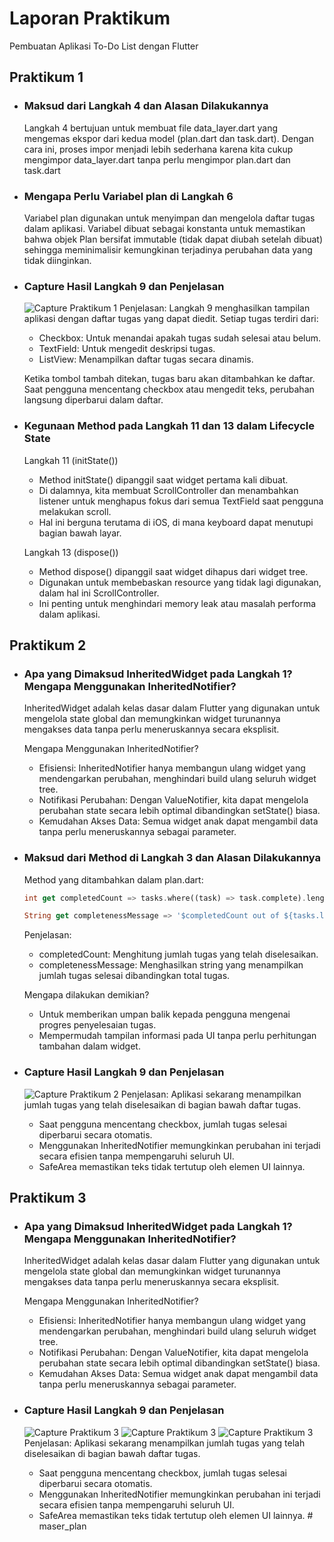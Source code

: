 # Laporan Praktikum

Pembuatan Aplikasi To-Do List dengan Flutter

## Praktikum 1

* ### Maksud dari Langkah 4 dan Alasan Dilakukannya
    Langkah 4 bertujuan untuk membuat file data_layer.dart yang mengemas ekspor dari kedua model (plan.dart dan task.dart). Dengan cara ini, proses impor menjadi lebih sederhana karena kita cukup mengimpor data_layer.dart tanpa perlu mengimpor plan.dart dan task.dart

* ### Mengapa Perlu Variabel plan di Langkah 6
    Variabel plan digunakan untuk menyimpan dan mengelola daftar tugas dalam aplikasi. Variabel dibuat sebagai konstanta untuk memastikan bahwa objek Plan bersifat immutable (tidak dapat diubah setelah dibuat) sehingga meminimalisir kemungkinan terjadinya perubahan data yang tidak diinginkan.

* ### Capture Hasil Langkah 9 dan Penjelasan
    ![Capture Praktikum 1](images/master_plan1.jpg)
    Penjelasan: Langkah 9 menghasilkan tampilan aplikasi dengan daftar tugas yang dapat diedit. Setiap tugas terdiri dari:
    * Checkbox: Untuk menandai apakah tugas sudah selesai atau belum.
    * TextField: Untuk mengedit deskripsi tugas.
    * ListView: Menampilkan daftar tugas secara dinamis.
    
    Ketika tombol tambah ditekan, tugas baru akan ditambahkan ke daftar. Saat pengguna mencentang checkbox atau mengedit teks, perubahan langsung diperbarui dalam daftar.

* ### Kegunaan Method pada Langkah 11 dan 13 dalam Lifecycle State
    Langkah 11 (initState())
    * Method initState() dipanggil saat widget pertama kali dibuat.
    * Di dalamnya, kita membuat ScrollController dan menambahkan listener untuk menghapus fokus dari semua TextField saat pengguna melakukan scroll.
    * Hal ini berguna terutama di iOS, di mana keyboard dapat menutupi bagian bawah layar.
    
    Langkah 13 (dispose())
    * Method dispose() dipanggil saat widget dihapus dari widget tree.
    * Digunakan untuk membebaskan resource yang tidak lagi digunakan, dalam hal ini ScrollController.
    * Ini penting untuk menghindari memory leak atau masalah performa dalam aplikasi.

## Praktikum 2

* ### Apa yang Dimaksud InheritedWidget pada Langkah 1? Mengapa Menggunakan InheritedNotifier?
    InheritedWidget adalah kelas dasar dalam Flutter yang digunakan untuk mengelola state global dan memungkinkan widget turunannya mengakses data tanpa perlu meneruskannya secara eksplisit.

    Mengapa Menggunakan InheritedNotifier?
    * Efisiensi: InheritedNotifier hanya membangun ulang widget yang mendengarkan perubahan, menghindari build ulang seluruh widget tree.
    * Notifikasi Perubahan: Dengan ValueNotifier, kita dapat mengelola perubahan state secara lebih optimal dibandingkan setState() biasa.
    * Kemudahan Akses Data: Semua widget anak dapat mengambil data tanpa perlu meneruskannya sebagai parameter.

* ### Maksud dari Method di Langkah 3 dan Alasan Dilakukannya
    Method yang ditambahkan dalam plan.dart:
    ```dart
    int get completedCount => tasks.where((task) => task.complete).length;

    String get completenessMessage => '$completedCount out of ${tasks.lenght} tasks';
    ```
    Penjelasan:
    * completedCount: Menghitung jumlah tugas yang telah diselesaikan.
    * completenessMessage: Menghasilkan string yang menampilkan jumlah tugas selesai dibandingkan total tugas.
    
    Mengapa dilakukan demikian?
    * Untuk memberikan umpan balik kepada pengguna mengenai progres penyelesaian tugas.
    * Mempermudah tampilan informasi pada UI tanpa perlu perhitungan tambahan dalam widget.

* ### Capture Hasil Langkah 9 dan Penjelasan
    ![Capture Praktikum 2](images/master_plan2.jpg)
    Penjelasan: Aplikasi sekarang menampilkan jumlah tugas yang telah diselesaikan di bagian bawah daftar tugas.
    * Saat pengguna mencentang checkbox, jumlah tugas selesai diperbarui secara otomatis.
    * Menggunakan InheritedNotifier memungkinkan perubahan ini terjadi secara efisien tanpa mempengaruhi seluruh UI.
    * SafeArea memastikan teks tidak tertutup oleh elemen UI lainnya.
    
## Praktikum 3

* ### Apa yang Dimaksud InheritedWidget pada Langkah 1? Mengapa Menggunakan InheritedNotifier?
    InheritedWidget adalah kelas dasar dalam Flutter yang digunakan untuk mengelola state global dan memungkinkan widget turunannya mengakses data tanpa perlu meneruskannya secara eksplisit.

    Mengapa Menggunakan InheritedNotifier?
    * Efisiensi: InheritedNotifier hanya membangun ulang widget yang mendengarkan perubahan, menghindari build ulang seluruh widget tree.
    * Notifikasi Perubahan: Dengan ValueNotifier, kita dapat mengelola perubahan state secara lebih optimal dibandingkan setState() biasa.
    * Kemudahan Akses Data: Semua widget anak dapat mengambil data tanpa perlu meneruskannya sebagai parameter.

* ### Capture Hasil Langkah 9 dan Penjelasan
    ![Capture Praktikum 3](images/master_plan3.1.jpg)
    ![Capture Praktikum 3](images/master_plan3.2.jpg)
    ![Capture Praktikum 3](images/master_plan3.3.jpg)
    Penjelasan: Aplikasi sekarang menampilkan jumlah tugas yang telah diselesaikan di bagian bawah daftar tugas.
    * Saat pengguna mencentang checkbox, jumlah tugas selesai diperbarui secara otomatis.
    * Menggunakan InheritedNotifier memungkinkan perubahan ini terjadi secara efisien tanpa mempengaruhi seluruh UI.
    * SafeArea memastikan teks tidak tertutup oleh elemen UI lainnya.
    #   m a s e r _ p l a n  
 